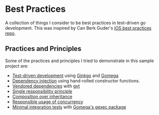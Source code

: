 # Best Practices

A collection of things I consider to be best practices in test-driven go development. This was inspired by Can Berk Guder's [iOS best practices repo](https://github.com/cbguder/bestpractices).

## Practices and Principles

Some of the practices and principles I tried to demonstrate in this sample project are:

* [Test-driven development][tdd] using [Ginkgo][] and [Gomega][]
* [Dependency injection][di] using hand-rolled constructor functions.
* [Vendored dependencies][dependencies] with [gvt][gvt]
* [Single responsibility principle][srp]
* [Composition over inheritance][coi]
* [Responsible usage of concurrency][concurrency]
* [Minimal integration tests][integrated] with [Gomega's gexec package][gexec]

[Ginkgo]: https://github.com/onsi/ginkgo
[Gomega]: https://github.com/onsi/gomega
[coi]: http://en.wikipedia.org/wiki/Composition_over_inheritance
[di]: http://en.wikipedia.org/wiki/Dependency_injection
[srp]: http://en.wikipedia.org/wiki/Single_responsibility_principle
[tdd]: http://en.wikipedia.org/wiki/Test-driven_development
[concurrency]: https://divan.github.io/posts/go_concurrency_visualize/
[integrated]: http://blog.thecodewhisperer.com/permalink/integrated-tests-are-a-scam
[dependencies]: https://docs.google.com/document/d/1Bz5-UB7g2uPBdOx-rw5t9MxJwkfpx90cqG9AFL0JAYo/edit
[gvt]: https://github.com/FiloSottile/gvt
[gexec]: https://onsi.github.io/gomega/#gexec-testing-external-processes
